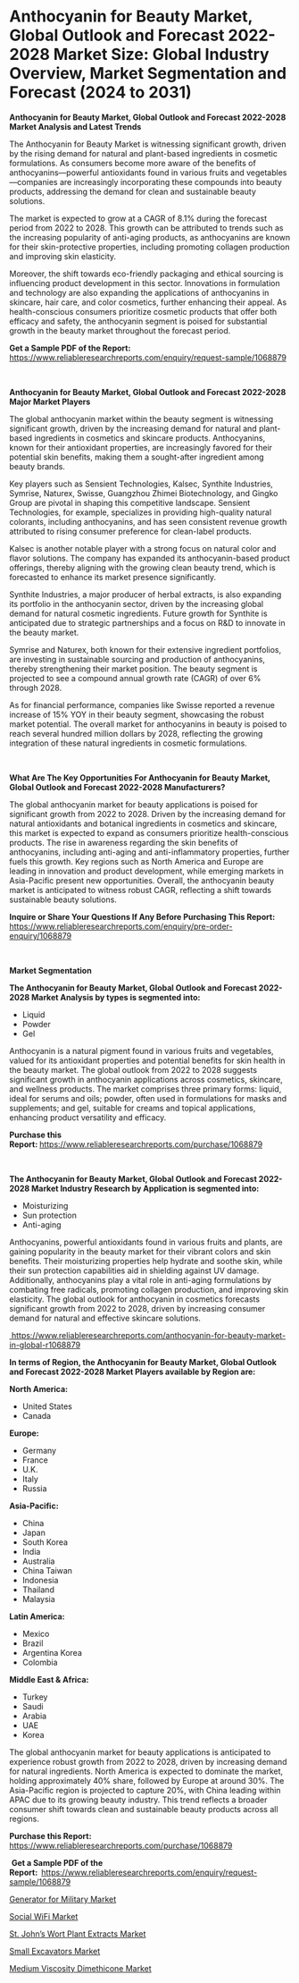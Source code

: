 <p><h1>Anthocyanin for Beauty Market, Global Outlook and Forecast 2022-2028 Market Size: Global Industry Overview, Market Segmentation and Forecast (2024 to 2031)</h1></p><p><strong>Anthocyanin for Beauty Market, Global Outlook and Forecast 2022-2028 Market Analysis and Latest Trends</strong></p>
<p><p>The Anthocyanin for Beauty Market is witnessing significant growth, driven by the rising demand for natural and plant-based ingredients in cosmetic formulations. As consumers become more aware of the benefits of anthocyanins—powerful antioxidants found in various fruits and vegetables—companies are increasingly incorporating these compounds into beauty products, addressing the demand for clean and sustainable beauty solutions.</p><p>The market is expected to grow at a CAGR of 8.1% during the forecast period from 2022 to 2028. This growth can be attributed to trends such as the increasing popularity of anti-aging products, as anthocyanins are known for their skin-protective properties, including promoting collagen production and improving skin elasticity.</p><p>Moreover, the shift towards eco-friendly packaging and ethical sourcing is influencing product development in this sector. Innovations in formulation and technology are also expanding the applications of anthocyanins in skincare, hair care, and color cosmetics, further enhancing their appeal. As health-conscious consumers prioritize cosmetic products that offer both efficacy and safety, the anthocyanin segment is poised for substantial growth in the beauty market throughout the forecast period.</p></p>
<p><strong>Get a Sample PDF of the Report:&nbsp;</strong> <a href="https://www.reliableresearchreports.com/enquiry/request-sample/1068879">https://www.reliableresearchreports.com/enquiry/request-sample/1068879</a></p>
<p>&nbsp;</p>
<p><strong>Anthocyanin for Beauty Market, Global Outlook and Forecast 2022-2028 Major Market Players</strong></p>
<p><p>The global anthocyanin market within the beauty segment is witnessing significant growth, driven by the increasing demand for natural and plant-based ingredients in cosmetics and skincare products. Anthocyanins, known for their antioxidant properties, are increasingly favored for their potential skin benefits, making them a sought-after ingredient among beauty brands.</p><p>Key players such as Sensient Technologies, Kalsec, Synthite Industries, Symrise, Naturex, Swisse, Guangzhou Zhimei Biotechnology, and Gingko Group are pivotal in shaping this competitive landscape. Sensient Technologies, for example, specializes in providing high-quality natural colorants, including anthocyanins, and has seen consistent revenue growth attributed to rising consumer preference for clean-label products.</p><p>Kalsec is another notable player with a strong focus on natural color and flavor solutions. The company has expanded its anthocyanin-based product offerings, thereby aligning with the growing clean beauty trend, which is forecasted to enhance its market presence significantly.</p><p>Synthite Industries, a major producer of herbal extracts, is also expanding its portfolio in the anthocyanin sector, driven by the increasing global demand for natural cosmetic ingredients. Future growth for Synthite is anticipated due to strategic partnerships and a focus on R&D to innovate in the beauty market.</p><p>Symrise and Naturex, both known for their extensive ingredient portfolios, are investing in sustainable sourcing and production of anthocyanins, thereby strengthening their market position. The beauty segment is projected to see a compound annual growth rate (CAGR) of over 6% through 2028.</p><p>As for financial performance, companies like Swisse reported a revenue increase of 15% YOY in their beauty segment, showcasing the robust market potential. The overall market for anthocyanins in beauty is poised to reach several hundred million dollars by 2028, reflecting the growing integration of these natural ingredients in cosmetic formulations.</p></p>
<p>&nbsp;</p>
<p><strong>What Are The Key Opportunities For Anthocyanin for Beauty Market, Global Outlook and Forecast 2022-2028 Manufacturers?</strong></p>
<p><p>The global anthocyanin market for beauty applications is poised for significant growth from 2022 to 2028. Driven by the increasing demand for natural antioxidants and botanical ingredients in cosmetics and skincare, this market is expected to expand as consumers prioritize health-conscious products. The rise in awareness regarding the skin benefits of anthocyanins, including anti-aging and anti-inflammatory properties, further fuels this growth. Key regions such as North America and Europe are leading in innovation and product development, while emerging markets in Asia-Pacific present new opportunities. Overall, the anthocyanin beauty market is anticipated to witness robust CAGR, reflecting a shift towards sustainable beauty solutions.</p></p>
<p><strong>Inquire or Share Your Questions If Any Before Purchasing This Report:</strong> <a href="https://www.reliableresearchreports.com/enquiry/pre-order-enquiry/1068879">https://www.reliableresearchreports.com/enquiry/pre-order-enquiry/1068879</a></p>
<p>&nbsp;</p>
<p><strong>Market Segmentation</strong></p>
<p><strong>The Anthocyanin for Beauty Market, Global Outlook and Forecast 2022-2028 Market Analysis by types is segmented into:</strong></p>
<p><ul><li>Liquid</li><li>Powder</li><li>Gel</li></ul></p>
<p><p>Anthocyanin is a natural pigment found in various fruits and vegetables, valued for its antioxidant properties and potential benefits for skin health in the beauty market. The global outlook from 2022 to 2028 suggests significant growth in anthocyanin applications across cosmetics, skincare, and wellness products. The market comprises three primary forms: liquid, ideal for serums and oils; powder, often used in formulations for masks and supplements; and gel, suitable for creams and topical applications, enhancing product versatility and efficacy.</p></p>
<p><strong>Purchase this Report:&nbsp;</strong><a href="https://www.reliableresearchreports.com/purchase/1068879">https://www.reliableresearchreports.com/purchase/1068879</a></p>
<p>&nbsp;</p>
<p><strong>The Anthocyanin for Beauty Market, Global Outlook and Forecast 2022-2028 Market Industry Research by Application is segmented into:</strong></p>
<p><ul><li>Moisturizing</li><li>Sun protection</li><li>Anti-aging</li></ul></p>
<p><p>Anthocyanins, powerful antioxidants found in various fruits and plants, are gaining popularity in the beauty market for their vibrant colors and skin benefits. Their moisturizing properties help hydrate and soothe skin, while their sun protection capabilities aid in shielding against UV damage. Additionally, anthocyanins play a vital role in anti-aging formulations by combating free radicals, promoting collagen production, and improving skin elasticity. The global outlook for anthocyanin in cosmetics forecasts significant growth from 2022 to 2028, driven by increasing consumer demand for natural and effective skincare solutions.</p></p>
<p><a href="https://www.reliableresearchreports.com/anthocyanin-for-beauty-market-in-global-r1068879">&nbsp;https://www.reliableresearchreports.com/anthocyanin-for-beauty-market-in-global-r1068879</a></p>
<p><strong>In terms of Region, the Anthocyanin for Beauty Market, Global Outlook and Forecast 2022-2028 Market Players available by Region are:</strong></p>
<p>
    <p> <strong> North America: </strong>
        <ul>
            <li>United States</li>
            <li>Canada</li>
        </ul>
        </p> 
    <p> <strong> Europe: </strong>
        <ul>
            <li>Germany</li>
            <li>France</li>
            <li>U.K.</li>
            <li>Italy</li>
            <li>Russia</li>
        </ul>
        </p> 
    <p> <strong> Asia-Pacific: </strong>
        <ul>
            <li>China</li>
            <li>Japan</li>
            <li>South Korea</li>
            <li>India</li>
            <li>Australia</li>
            <li>China Taiwan</li>
            <li>Indonesia</li>
            <li>Thailand</li>
            <li>Malaysia</li>
        </ul>
        </p> 
    <p> <strong> Latin America: </strong>
        <ul>
            <li>Mexico</li>
            <li>Brazil</li>
            <li>Argentina Korea</li>
            <li>Colombia</li>
        </ul>
        </p> 
    <p> <strong> Middle East & Africa: </strong>
        <ul>
            <li>Turkey</li>
            <li>Saudi</li>
            <li>Arabia</li>
            <li>UAE</li>
            <li>Korea</li>
        </ul>
    </p>
    </p>
<p><p>The global anthocyanin market for beauty applications is anticipated to experience robust growth from 2022 to 2028, driven by increasing demand for natural ingredients. North America is expected to dominate the market, holding approximately 40% share, followed by Europe at around 30%. The Asia-Pacific region is projected to capture 20%, with China leading within APAC due to its growing beauty industry. This trend reflects a broader consumer shift towards clean and sustainable beauty products across all regions.</p></p>
<p><strong>Purchase this Report: </strong><a href="https://www.reliableresearchreports.com/purchase/1068879">https://www.reliableresearchreports.com/purchase/1068879</a></p>
<p>&nbsp;<strong>Get a Sample PDF of the Report:&nbsp;&nbsp;</strong><a href="https://www.reliableresearchreports.com/enquiry/request-sample/1068879">https://www.reliableresearchreports.com/enquiry/request-sample/1068879</a></p>
<p><strong></strong></p>
<p><p><a href="https://medium.com/@kair.irfan6/generator-for-military-market-trends-and-analysis-opportunities-and-challenges-for-future-growth-68dee031a32e">Generator for Military Market</a></p><p><a href="https://www.linkedin.com/pulse/emerging-trends-social-wifi-market-global-outlook-future-6sike?trackingId=hl38T%2BHsSNOBmrXdkHmV1w%3D%3D">Social WiFi Market</a></p><p><a href="https://issuu.com/reportprime-2/docs/st-johns-wort-plant-extracts-market_8248dc19f713d6">St. John’s Wort Plant Extracts Market</a></p><p><a href="https://medium.com/@kair.irfan6/small-excavators-market-trends-and-market-growth-outlook-2024-2031-db510106cbe2">Small Excavators Market</a></p><p><a href="https://issuu.com/reportprime-2/docs/medium-viscosity-dimethicone-market_995e0f9249ff0e">Medium Viscosity Dimethicone Market</a></p></p>